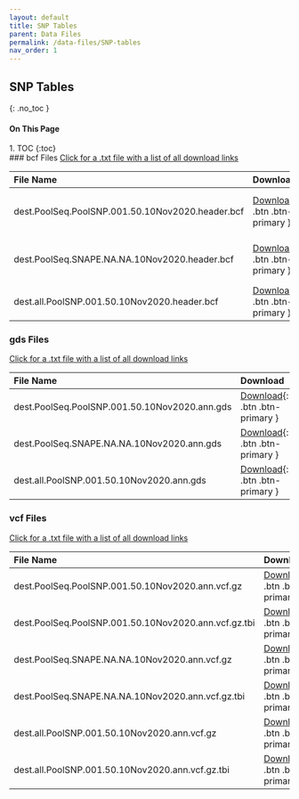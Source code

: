 ```yaml
---
layout: default
title: SNP Tables
parent: Data Files
permalink: /data-files/SNP-tables
nav_order: 1
---
```

## SNP Tables
{: .no_toc }

<h4>On This Page</h4>
1. TOC
{:toc}
<br>
### bcf Files
<a href="/assets/bcf.txt" download> Click for a .txt file with a list of all download links</a>

| File Name                                    | Download       | Description   | MD5 Hash |
|:----------------------------------------|:------------------|:------------------|:-------------|
| dest.PoolSeq.PoolSNP.001.50.10Nov2020.header.bcf               | [Download](http://berglandlab.uvadcos.io/bcf/dest.PoolSeq.PoolSNP.001.50.10Nov2020.header.bcf){: .btn .btn-primary }     | PoolSeq samples using PoolSNP | 07bc5fec3c244ed10b512e51d0a86b4c |
| dest.PoolSeq.SNAPE.NA.NA.10Nov2020.header.bcf | [Download](http://berglandlab.uvadcos.io/bcf/dest.PoolSeq.SNAPE.NA.NA.10Nov2020.header.bcf){: .btn .btn-primary }    | PoolSeq samples using SNAPE | 8cc32fbccdb952b68b9d4a941992510b |
| dest.all.PoolSNP.001.50.10Nov2020.header.bcf            | [Download](http://berglandlab.uvadcos.io/bcf/dest.all.PoolSNP.001.50.10Nov2020.header.bcf){: .btn .btn-primary }        | All samples using PoolSNP | 2ab95be6888af37d718b8b458f5213b8 |

### gds Files
<a href="/assets/gds.txt" download> Click for a .txt file with a list of all download links</a>

| File Name                                    | Download       | MD5 Hash   |
|:----------------------------------------|:------------------|:------------------|
| dest.PoolSeq.PoolSNP.001.50.10Nov2020.ann.gds              | [Download](http://berglandlab.uvadcos.io/gds/dest.PoolSeq.PoolSNP.001.50.10Nov2020.ann.gds){: .btn .btn-primary }     | 09d4c7d0b7cfaedad4b33c31b6e82ead |
| dest.PoolSeq.SNAPE.NA.NA.10Nov2020.ann.gds | [Download](http://berglandlab.uvadcos.io/gds/dest.PoolSeq.SNAPE.NA.NA.10Nov2020.ann.gds){: .btn .btn-primary }    | b823c9df2fa85a043f7f5472c05d994e |
| dest.all.PoolSNP.001.50.10Nov2020.ann.gds            | [Download](http://berglandlab.uvadcos.io/gds/dest.all.PoolSNP.001.50.10Nov2020.ann.gds){: .btn .btn-primary }        | e49a4a4f1ae3180a1394727c89d0a4eb |

### vcf Files
<a href="/assets/vcf.txt" download> Click for a .txt file with a list of all download links</a>

| File Name                                    | Download       | MD5 Hash   |
|:----------------------------------------|:------------------|:------------------|
| dest.PoolSeq.PoolSNP.001.50.10Nov2020.ann.vcf.gz | [Download](http://berglandlab.uvadcos.io/vcf/dest.PoolSeq.PoolSNP.001.50.10Nov2020.ann.vcf.gz){: .btn .btn-primary }  | b1d77695b2ad9732e2209699f55cef6e  |
| dest.PoolSeq.PoolSNP.001.50.10Nov2020.ann.vcf.gz.tbi   | [Download](http://berglandlab.uvadcos.io/vcf/dest.PoolSeq.PoolSNP.001.50.10Nov2020.ann.vcf.gz.tbi){: .btn .btn-primary }  | 4eb0353058caa134248696bd271c0c71  |
| dest.PoolSeq.SNAPE.NA.NA.10Nov2020.ann.vcf.gz   | [Download](http://berglandlab.uvadcos.io/vcf/dest.PoolSeq.SNAPE.NA.NA.10Nov2020.ann.vcf.gz){: .btn .btn-primary }  | eceebf5df4c415999062474b16f8b9d0  |
| dest.PoolSeq.SNAPE.NA.NA.10Nov2020.ann.vcf.gz.tbi   | [Download](http://berglandlab.uvadcos.io/vcf/dest.PoolSeq.SNAPE.NA.NA.10Nov2020.ann.vcf.gz.tbi){: .btn .btn-primary }  | c3767b15607e20c4058db0d905f5917f  |
| dest.all.PoolSNP.001.50.10Nov2020.ann.vcf.gz   | [Download](http://berglandlab.uvadcos.io/vcf/dest.all.PoolSNP.001.50.10Nov2020.ann.vcf.gz){: .btn .btn-primary }  | 3c85da22c0075ec34e994c0f2a27d754  |
| dest.all.PoolSNP.001.50.10Nov2020.ann.vcf.gz.tbi   | [Download](http://berglandlab.uvadcos.io/vcf/dest.all.PoolSNP.001.50.10Nov2020.ann.vcf.gz.tbi){: .btn .btn-primary }  | e83543ee42bdc8b2bb107d68c223538b  |
